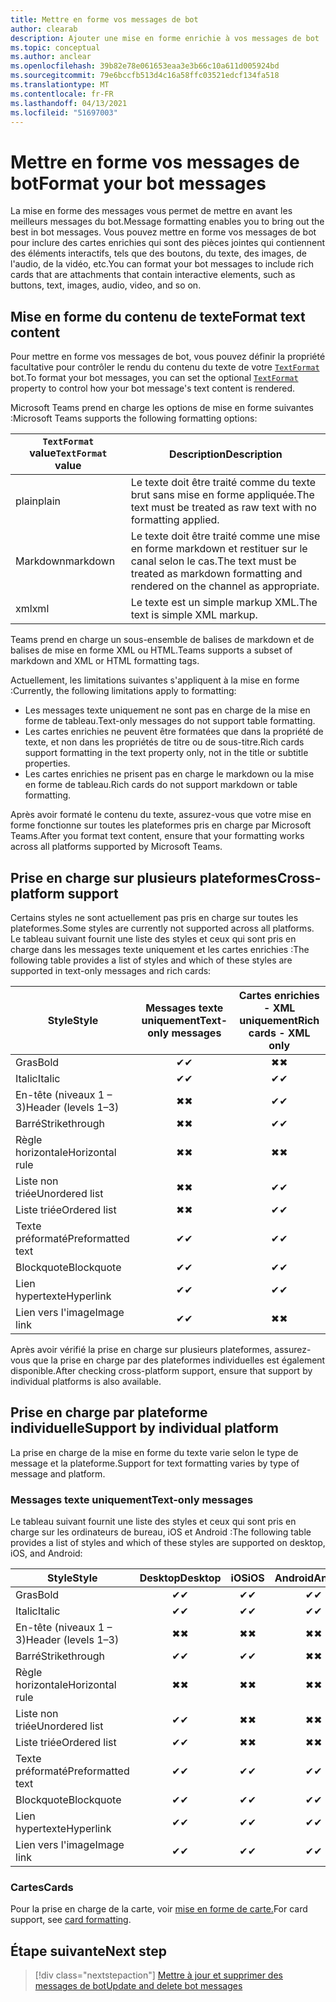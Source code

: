 ```yaml
---
title: Mettre en forme vos messages de bot
author: clearab
description: Ajouter une mise en forme enrichie à vos messages de bot
ms.topic: conceptual
ms.author: anclear
ms.openlocfilehash: 39b82e78e061653eaa3e3b66c10a611d005924bd
ms.sourcegitcommit: 79e6bccfb513d4c16a58ffc03521edcf134fa518
ms.translationtype: MT
ms.contentlocale: fr-FR
ms.lasthandoff: 04/13/2021
ms.locfileid: "51697003"
---
```

# <a name="format-your-bot-messages"></a><span data-ttu-id="5db71-103">Mettre en forme vos messages de bot</span><span class="sxs-lookup"><span data-stu-id="5db71-103">Format your bot messages</span></span>

<span data-ttu-id="5db71-104">La mise en forme des messages vous permet de mettre en avant les meilleurs messages du bot.</span><span class="sxs-lookup"><span data-stu-id="5db71-104">Message formatting enables you to bring out the best in bot messages.</span></span> <span data-ttu-id="5db71-105">Vous pouvez mettre en forme vos messages de bot pour inclure des cartes enrichies qui sont des pièces jointes qui contiennent des éléments interactifs, tels que des boutons, du texte, des images, de l'audio, de la vidéo, etc.</span><span class="sxs-lookup"><span data-stu-id="5db71-105">You can format your bot messages to include rich cards that are attachments that contain interactive elements, such as buttons, text, images, audio, video, and so on.</span></span>

## <a name="format-text-content"></a><span data-ttu-id="5db71-106">Mise en forme du contenu de texte</span><span class="sxs-lookup"><span data-stu-id="5db71-106">Format text content</span></span>

<span data-ttu-id="5db71-107">Pour mettre en forme vos messages de bot, vous pouvez définir la propriété facultative pour contrôler le rendu du contenu du texte de votre [`TextFormat`](/bot-framework/dotnet/bot-builder-dotnet-create-messages#customizing-a-message) bot.</span><span class="sxs-lookup"><span data-stu-id="5db71-107">To format your bot messages, you can set the optional [`TextFormat`](/bot-framework/dotnet/bot-builder-dotnet-create-messages#customizing-a-message) property to control how your bot message's text content is rendered.</span></span>

<span data-ttu-id="5db71-108">Microsoft Teams prend en charge les options de mise en forme suivantes :</span><span class="sxs-lookup"><span data-stu-id="5db71-108">Microsoft Teams supports the following formatting options:</span></span>

| <span data-ttu-id="5db71-109">`TextFormat` value</span><span class="sxs-lookup"><span data-stu-id="5db71-109">`TextFormat` value</span></span> | <span data-ttu-id="5db71-110">Description</span><span class="sxs-lookup"><span data-stu-id="5db71-110">Description</span></span> |
| --- | --- |
| <span data-ttu-id="5db71-111">plain</span><span class="sxs-lookup"><span data-stu-id="5db71-111">plain</span></span> | <span data-ttu-id="5db71-112">Le texte doit être traité comme du texte brut sans mise en forme appliquée.</span><span class="sxs-lookup"><span data-stu-id="5db71-112">The text must be treated as raw text with no formatting applied.</span></span>|
| <span data-ttu-id="5db71-113">Markdown</span><span class="sxs-lookup"><span data-stu-id="5db71-113">markdown</span></span> | <span data-ttu-id="5db71-114">Le texte doit être traité comme une mise en forme markdown et restituer sur le canal selon le cas.</span><span class="sxs-lookup"><span data-stu-id="5db71-114">The text must be treated as markdown formatting and rendered on the channel as appropriate.</span></span> |
| <span data-ttu-id="5db71-115">xml</span><span class="sxs-lookup"><span data-stu-id="5db71-115">xml</span></span> | <span data-ttu-id="5db71-116">Le texte est un simple markup XML.</span><span class="sxs-lookup"><span data-stu-id="5db71-116">The text is simple XML markup.</span></span> |

<span data-ttu-id="5db71-117">Teams prend en charge un sous-ensemble de balises de markdown et de balises de mise en forme XML ou HTML.</span><span class="sxs-lookup"><span data-stu-id="5db71-117">Teams supports a subset of markdown and XML or HTML formatting tags.</span></span>

<span data-ttu-id="5db71-118">Actuellement, les limitations suivantes s'appliquent à la mise en forme :</span><span class="sxs-lookup"><span data-stu-id="5db71-118">Currently, the following limitations apply to formatting:</span></span>

* <span data-ttu-id="5db71-119">Les messages texte uniquement ne sont pas en charge de la mise en forme de tableau.</span><span class="sxs-lookup"><span data-stu-id="5db71-119">Text-only messages do not support table formatting.</span></span>
* <span data-ttu-id="5db71-120">Les cartes enrichies ne peuvent être formatées que dans la propriété de texte, et non dans les propriétés de titre ou de sous-titre.</span><span class="sxs-lookup"><span data-stu-id="5db71-120">Rich cards support formatting in the text property only, not in the title or subtitle properties.</span></span>
* <span data-ttu-id="5db71-121">Les cartes enrichies ne prisent pas en charge le markdown ou la mise en forme de tableau.</span><span class="sxs-lookup"><span data-stu-id="5db71-121">Rich cards do not support markdown or table formatting.</span></span>

<span data-ttu-id="5db71-122">Après avoir formaté le contenu du texte, assurez-vous que votre mise en forme fonctionne sur toutes les plateformes pris en charge par Microsoft Teams.</span><span class="sxs-lookup"><span data-stu-id="5db71-122">After you format text content, ensure that your formatting works across all platforms supported by Microsoft Teams.</span></span>

## <a name="cross-platform-support"></a><span data-ttu-id="5db71-123">Prise en charge sur plusieurs plateformes</span><span class="sxs-lookup"><span data-stu-id="5db71-123">Cross-platform support</span></span>

<span data-ttu-id="5db71-124">Certains styles ne sont actuellement pas pris en charge sur toutes les plateformes.</span><span class="sxs-lookup"><span data-stu-id="5db71-124">Some styles are currently not supported across all platforms.</span></span> <span data-ttu-id="5db71-125">Le tableau suivant fournit une liste des styles et ceux qui sont pris en charge dans les messages texte uniquement et les cartes enrichies :</span><span class="sxs-lookup"><span data-stu-id="5db71-125">The following table provides a list of styles and which of these styles are supported in text-only messages and rich cards:</span></span>

| <span data-ttu-id="5db71-126">Style</span><span class="sxs-lookup"><span data-stu-id="5db71-126">Style</span></span>                     | <span data-ttu-id="5db71-127">Messages texte uniquement</span><span class="sxs-lookup"><span data-stu-id="5db71-127">Text-only messages</span></span> | <span data-ttu-id="5db71-128">Cartes enrichies - XML uniquement</span><span class="sxs-lookup"><span data-stu-id="5db71-128">Rich cards - XML only</span></span> |
| ---                       | :---: | :---: |
| <span data-ttu-id="5db71-129">Gras</span><span class="sxs-lookup"><span data-stu-id="5db71-129">Bold</span></span>                      | <span data-ttu-id="5db71-130">✔</span><span class="sxs-lookup"><span data-stu-id="5db71-130">✔</span></span> | <span data-ttu-id="5db71-131">✖</span><span class="sxs-lookup"><span data-stu-id="5db71-131">✖</span></span> |
| <span data-ttu-id="5db71-132">Italic</span><span class="sxs-lookup"><span data-stu-id="5db71-132">Italic</span></span>                    | <span data-ttu-id="5db71-133">✔</span><span class="sxs-lookup"><span data-stu-id="5db71-133">✔</span></span> | <span data-ttu-id="5db71-134">✔</span><span class="sxs-lookup"><span data-stu-id="5db71-134">✔</span></span> |
| <span data-ttu-id="5db71-135">En-tête (niveaux 1 &ndash; 3)</span><span class="sxs-lookup"><span data-stu-id="5db71-135">Header (levels 1&ndash;3)</span></span> | <span data-ttu-id="5db71-136">✖</span><span class="sxs-lookup"><span data-stu-id="5db71-136">✖</span></span> | <span data-ttu-id="5db71-137">✔</span><span class="sxs-lookup"><span data-stu-id="5db71-137">✔</span></span> |
| <span data-ttu-id="5db71-138">Barré</span><span class="sxs-lookup"><span data-stu-id="5db71-138">Strikethrough</span></span>             | <span data-ttu-id="5db71-139">✖</span><span class="sxs-lookup"><span data-stu-id="5db71-139">✖</span></span> | <span data-ttu-id="5db71-140">✔</span><span class="sxs-lookup"><span data-stu-id="5db71-140">✔</span></span> |
| <span data-ttu-id="5db71-141">Règle horizontale</span><span class="sxs-lookup"><span data-stu-id="5db71-141">Horizontal rule</span></span>           | <span data-ttu-id="5db71-142">✖</span><span class="sxs-lookup"><span data-stu-id="5db71-142">✖</span></span> | <span data-ttu-id="5db71-143">✖</span><span class="sxs-lookup"><span data-stu-id="5db71-143">✖</span></span> |
| <span data-ttu-id="5db71-144">Liste non triée</span><span class="sxs-lookup"><span data-stu-id="5db71-144">Unordered list</span></span>            | <span data-ttu-id="5db71-145">✖</span><span class="sxs-lookup"><span data-stu-id="5db71-145">✖</span></span> | <span data-ttu-id="5db71-146">✔</span><span class="sxs-lookup"><span data-stu-id="5db71-146">✔</span></span> |
| <span data-ttu-id="5db71-147">Liste triée</span><span class="sxs-lookup"><span data-stu-id="5db71-147">Ordered list</span></span>              | <span data-ttu-id="5db71-148">✖</span><span class="sxs-lookup"><span data-stu-id="5db71-148">✖</span></span> | <span data-ttu-id="5db71-149">✔</span><span class="sxs-lookup"><span data-stu-id="5db71-149">✔</span></span> |
| <span data-ttu-id="5db71-150">Texte préformaté</span><span class="sxs-lookup"><span data-stu-id="5db71-150">Preformatted text</span></span>         | <span data-ttu-id="5db71-151">✔</span><span class="sxs-lookup"><span data-stu-id="5db71-151">✔</span></span> | <span data-ttu-id="5db71-152">✔</span><span class="sxs-lookup"><span data-stu-id="5db71-152">✔</span></span> |
| <span data-ttu-id="5db71-153">Blockquote</span><span class="sxs-lookup"><span data-stu-id="5db71-153">Blockquote</span></span>                | <span data-ttu-id="5db71-154">✔</span><span class="sxs-lookup"><span data-stu-id="5db71-154">✔</span></span> | <span data-ttu-id="5db71-155">✔</span><span class="sxs-lookup"><span data-stu-id="5db71-155">✔</span></span> |
| <span data-ttu-id="5db71-156">Lien hypertexte</span><span class="sxs-lookup"><span data-stu-id="5db71-156">Hyperlink</span></span>                 | <span data-ttu-id="5db71-157">✔</span><span class="sxs-lookup"><span data-stu-id="5db71-157">✔</span></span> | <span data-ttu-id="5db71-158">✔</span><span class="sxs-lookup"><span data-stu-id="5db71-158">✔</span></span> |
| <span data-ttu-id="5db71-159">Lien vers l'image</span><span class="sxs-lookup"><span data-stu-id="5db71-159">Image link</span></span>                | <span data-ttu-id="5db71-160">✔</span><span class="sxs-lookup"><span data-stu-id="5db71-160">✔</span></span> | <span data-ttu-id="5db71-161">✖</span><span class="sxs-lookup"><span data-stu-id="5db71-161">✖</span></span> |

<span data-ttu-id="5db71-162">Après avoir vérifié la prise en charge sur plusieurs plateformes, assurez-vous que la prise en charge par des plateformes individuelles est également disponible.</span><span class="sxs-lookup"><span data-stu-id="5db71-162">After checking cross-platform support, ensure that support by individual platforms is also available.</span></span>

## <a name="support-by-individual-platform"></a><span data-ttu-id="5db71-163">Prise en charge par plateforme individuelle</span><span class="sxs-lookup"><span data-stu-id="5db71-163">Support by individual platform</span></span>

<span data-ttu-id="5db71-164">La prise en charge de la mise en forme du texte varie selon le type de message et la plateforme.</span><span class="sxs-lookup"><span data-stu-id="5db71-164">Support for text formatting varies by type of message and platform.</span></span>

### <a name="text-only-messages"></a><span data-ttu-id="5db71-165">Messages texte uniquement</span><span class="sxs-lookup"><span data-stu-id="5db71-165">Text-only messages</span></span>

<span data-ttu-id="5db71-166">Le tableau suivant fournit une liste des styles et ceux qui sont pris en charge sur les ordinateurs de bureau, iOS et Android :</span><span class="sxs-lookup"><span data-stu-id="5db71-166">The following table provides a list of styles and which of these styles are supported on desktop, iOS, and Android:</span></span>

| <span data-ttu-id="5db71-167">Style</span><span class="sxs-lookup"><span data-stu-id="5db71-167">Style</span></span>                     | <span data-ttu-id="5db71-168">Desktop</span><span class="sxs-lookup"><span data-stu-id="5db71-168">Desktop</span></span> | <span data-ttu-id="5db71-169">iOS</span><span class="sxs-lookup"><span data-stu-id="5db71-169">iOS</span></span> | <span data-ttu-id="5db71-170">Android</span><span class="sxs-lookup"><span data-stu-id="5db71-170">Android</span></span> |
| ---                       | :---: | :---: | :---: |
| <span data-ttu-id="5db71-171">Gras</span><span class="sxs-lookup"><span data-stu-id="5db71-171">Bold</span></span>                      | <span data-ttu-id="5db71-172">✔</span><span class="sxs-lookup"><span data-stu-id="5db71-172">✔</span></span> | <span data-ttu-id="5db71-173">✔</span><span class="sxs-lookup"><span data-stu-id="5db71-173">✔</span></span> | <span data-ttu-id="5db71-174">✔</span><span class="sxs-lookup"><span data-stu-id="5db71-174">✔</span></span> |
| <span data-ttu-id="5db71-175">Italic</span><span class="sxs-lookup"><span data-stu-id="5db71-175">Italic</span></span>                    | <span data-ttu-id="5db71-176">✔</span><span class="sxs-lookup"><span data-stu-id="5db71-176">✔</span></span> | <span data-ttu-id="5db71-177">✔</span><span class="sxs-lookup"><span data-stu-id="5db71-177">✔</span></span> | <span data-ttu-id="5db71-178">✔</span><span class="sxs-lookup"><span data-stu-id="5db71-178">✔</span></span> |
| <span data-ttu-id="5db71-179">En-tête (niveaux 1 &ndash; 3)</span><span class="sxs-lookup"><span data-stu-id="5db71-179">Header (levels 1&ndash;3)</span></span> | <span data-ttu-id="5db71-180">✖</span><span class="sxs-lookup"><span data-stu-id="5db71-180">✖</span></span> | <span data-ttu-id="5db71-181">✖</span><span class="sxs-lookup"><span data-stu-id="5db71-181">✖</span></span> | <span data-ttu-id="5db71-182">✖</span><span class="sxs-lookup"><span data-stu-id="5db71-182">✖</span></span> |
| <span data-ttu-id="5db71-183">Barré</span><span class="sxs-lookup"><span data-stu-id="5db71-183">Strikethrough</span></span>             | <span data-ttu-id="5db71-184">✔</span><span class="sxs-lookup"><span data-stu-id="5db71-184">✔</span></span> | <span data-ttu-id="5db71-185">✔</span><span class="sxs-lookup"><span data-stu-id="5db71-185">✔</span></span> | <span data-ttu-id="5db71-186">✖</span><span class="sxs-lookup"><span data-stu-id="5db71-186">✖</span></span> |
| <span data-ttu-id="5db71-187">Règle horizontale</span><span class="sxs-lookup"><span data-stu-id="5db71-187">Horizontal rule</span></span>           | <span data-ttu-id="5db71-188">✖</span><span class="sxs-lookup"><span data-stu-id="5db71-188">✖</span></span> | <span data-ttu-id="5db71-189">✖</span><span class="sxs-lookup"><span data-stu-id="5db71-189">✖</span></span> | <span data-ttu-id="5db71-190">✖</span><span class="sxs-lookup"><span data-stu-id="5db71-190">✖</span></span> |
| <span data-ttu-id="5db71-191">Liste non triée</span><span class="sxs-lookup"><span data-stu-id="5db71-191">Unordered list</span></span>            | <span data-ttu-id="5db71-192">✔</span><span class="sxs-lookup"><span data-stu-id="5db71-192">✔</span></span> | <span data-ttu-id="5db71-193">✖</span><span class="sxs-lookup"><span data-stu-id="5db71-193">✖</span></span> | <span data-ttu-id="5db71-194">✖</span><span class="sxs-lookup"><span data-stu-id="5db71-194">✖</span></span> |
| <span data-ttu-id="5db71-195">Liste triée</span><span class="sxs-lookup"><span data-stu-id="5db71-195">Ordered list</span></span>              | <span data-ttu-id="5db71-196">✔</span><span class="sxs-lookup"><span data-stu-id="5db71-196">✔</span></span> | <span data-ttu-id="5db71-197">✖</span><span class="sxs-lookup"><span data-stu-id="5db71-197">✖</span></span> | <span data-ttu-id="5db71-198">✖</span><span class="sxs-lookup"><span data-stu-id="5db71-198">✖</span></span> |
| <span data-ttu-id="5db71-199">Texte préformaté</span><span class="sxs-lookup"><span data-stu-id="5db71-199">Preformatted text</span></span>         | <span data-ttu-id="5db71-200">✔</span><span class="sxs-lookup"><span data-stu-id="5db71-200">✔</span></span> | <span data-ttu-id="5db71-201">✔</span><span class="sxs-lookup"><span data-stu-id="5db71-201">✔</span></span> | <span data-ttu-id="5db71-202">✔</span><span class="sxs-lookup"><span data-stu-id="5db71-202">✔</span></span> |
| <span data-ttu-id="5db71-203">Blockquote</span><span class="sxs-lookup"><span data-stu-id="5db71-203">Blockquote</span></span>                | <span data-ttu-id="5db71-204">✔</span><span class="sxs-lookup"><span data-stu-id="5db71-204">✔</span></span> | <span data-ttu-id="5db71-205">✔</span><span class="sxs-lookup"><span data-stu-id="5db71-205">✔</span></span> | <span data-ttu-id="5db71-206">✔</span><span class="sxs-lookup"><span data-stu-id="5db71-206">✔</span></span> |
| <span data-ttu-id="5db71-207">Lien hypertexte</span><span class="sxs-lookup"><span data-stu-id="5db71-207">Hyperlink</span></span>                 | <span data-ttu-id="5db71-208">✔</span><span class="sxs-lookup"><span data-stu-id="5db71-208">✔</span></span> | <span data-ttu-id="5db71-209">✔</span><span class="sxs-lookup"><span data-stu-id="5db71-209">✔</span></span> | <span data-ttu-id="5db71-210">✔</span><span class="sxs-lookup"><span data-stu-id="5db71-210">✔</span></span> |
| <span data-ttu-id="5db71-211">Lien vers l'image</span><span class="sxs-lookup"><span data-stu-id="5db71-211">Image link</span></span>                | <span data-ttu-id="5db71-212">✔</span><span class="sxs-lookup"><span data-stu-id="5db71-212">✔</span></span> | <span data-ttu-id="5db71-213">✔</span><span class="sxs-lookup"><span data-stu-id="5db71-213">✔</span></span> | <span data-ttu-id="5db71-214">✔</span><span class="sxs-lookup"><span data-stu-id="5db71-214">✔</span></span> |

### <a name="cards"></a><span data-ttu-id="5db71-215">Cartes</span><span class="sxs-lookup"><span data-stu-id="5db71-215">Cards</span></span>

<span data-ttu-id="5db71-216">Pour la prise en charge de la carte, voir [mise en forme de carte.](~/task-modules-and-cards/cards/cards-format.md)</span><span class="sxs-lookup"><span data-stu-id="5db71-216">For card support, see [card formatting](~/task-modules-and-cards/cards/cards-format.md).</span></span>

## <a name="next-step"></a><span data-ttu-id="5db71-217">Étape suivante</span><span class="sxs-lookup"><span data-stu-id="5db71-217">Next step</span></span>

> [!div class="nextstepaction"]
> [<span data-ttu-id="5db71-218">Mettre à jour et supprimer des messages de bot</span><span class="sxs-lookup"><span data-stu-id="5db71-218">Update and delete bot messages</span></span>](~/bots/how-to/update-and-delete-bot-messages.md)
